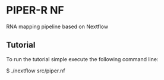PIPER-R NF
==========

RNA mapping pipeline based on Nextflow



Tutorial
--------

To run the tutorial simple execute the following command line:

   $ ./nextflow src/piper.nf





